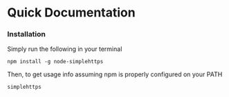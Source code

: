 Quick Documentation
====================================

### Installation ###

Simply run the following in your terminal

    npm install -g node-simplehttps
    
Then, to get usage info assuming npm is properly configured on your PATH

    simplehttps
